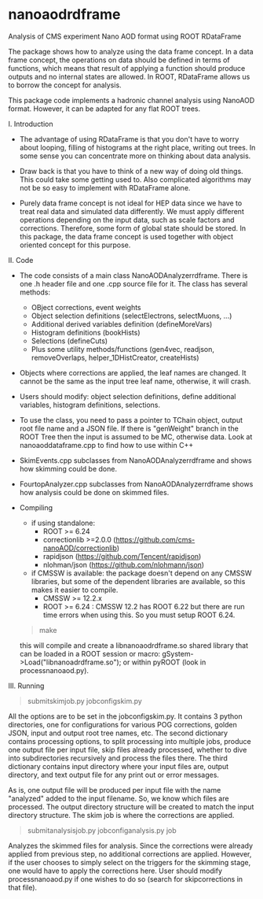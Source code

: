 # nanoaodrdframe
Analysis of CMS experiment Nano AOD format using ROOT RDataFrame

The package shows how to analyze using the data frame concept.
In a data frame concept, the operations on data should be defined
in terms of functions, which means that result of applying
a function should produce outputs and no internal states are allowed.
In ROOT, RDataFrame allows us to borrow the concept for analysis.

This package code implements a hadronic channel analysis using NanoAOD format.
However, it can be adapted for any flat ROOT trees.

I. Introduction

- The advantage of using RDataFrame is that you don't have to
worry about looping, filling of histograms at the right place,
writing out trees. In some sense you can concentrate more on
thinking about data analysis.

- Draw back is that you have to think of a new way of doing old things.
This could take some getting used to. Also complicated algorithms may not
be so easy to implement with RDataFrame alone.

- Purely data frame concept is not ideal for HEP data since
we have to treat real data and simulated data differently.
We must apply different operations depending on the input data,
   such as scale factors and corrections.
Therefore, some form of global state should be stored. 
In this package, the data frame concept is used together
with object oriented concept for this purpose.


II. Code

- The code consists of a main class NanoAODAnalyzerrdframe. 
There is one .h header file and one .cpp source file for it.
The class has several methods:
    - OBject corrections, event weights
    - Object selection definitions (selectElectrons, selectMuons, ...)
    - Additional derived variables definition (defineMoreVars)
    - Histogram definitions (bookHists)
    - Selections (defineCuts)
    - Plus some utility methods/functions (gen4vec, readjson, removeOverlaps, helper_1DHistCreator, createHists)

- Objects where corrections are applied, the leaf names are changed. It cannot be the same as the input tree leaf name, otherwise, it will crash.
- Users should modify: object selection definitions, define additional variables, histogram definitions, selections.
- To use the class, you need to pass a pointer to TChain object, output root file name and a JSON file.
  If there is "genWeight" branch in the ROOT Tree then the input is assumed to be MC, otherwise data.
  Look at nanoaoddataframe.cpp to find how to use within C++ 

- SkimEvents.cpp subclasses from NanoAODAnalyzerrdframe and shows how skimming could be done.
- FourtopAnalyzer.cpp  subclasses from NanoAODAnalyzerrdframe shows how analysis could be done on skimmed files.  

- Compiling
  - if using standalone: 
    - ROOT >= 6.24
    - correctionlib >=2.0.0 (https://github.com/cms-nanoAOD/correctionlib)
    - rapidjson (https://github.com/Tencent/rapidjson)
    - nlohman/json (https://github.com/nlohmann/json)
  - if CMSSW is available: the package doesn't depend on any CMSSW libraries, but some of the dependent libraries are available, so this
    makes it easier to compile.
    - CMSSW >= 12.2.x
    - ROOT >= 6.24 : CMSSW 12.2 has ROOT 6.22 but there are run time errors when using this. So you must setup ROOT 6.24.

  > make

  this will compile and create a libnanoaodrdframe.so shared library that can be loaded in a ROOT session or macro:
  gSystem->Load("libnanoadrdframe.so");
  or within pyROOT (look in processnanoaod.py).

III. Running

> submitskimjob.py jobconfigskim.py

All the options are to be set in the jobconfigskim.py. It contains 3 python directories,
one for configurations for various POG corrections, golden JSON, input and output root tree names, etc.
The second dictionary contains processing options, to split processing into
multiple jobs, produce one output file per input file, skip files already processed, 
whether to dive into subdirectories recursively and process the files there.
The third dictionary contains input directory where your input files are, output directory, and text output file 
for any print out or error messages.

As is, one output file will be produced per input file with the name "analyzed" added to
the input filename. So, we know which files are processed. The output directory 
structure will be created to match the input directory structure.
The skim job is where the corrections are applied.

> submitanalysisjob.py jobconfiganalysis.py job

Analyzes the skimmed files for analysis. Since the corrections were already applied
from previous step, no additional corrections are applied. However, if the user chooses to simply
select on the triggers for the skimming stage, one would have to apply the corrections
here. User should modify processnanoaod.py if one wishes to do so (search for skipcorrections in that file). 
